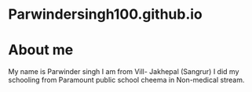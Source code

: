 # Parwindersingh100.github.io

# About me
My name is Parwinder singh I am from Vill- Jakhepal (Sangrur) I did my schooling from Paramount public school cheema in Non-medical stream. 
